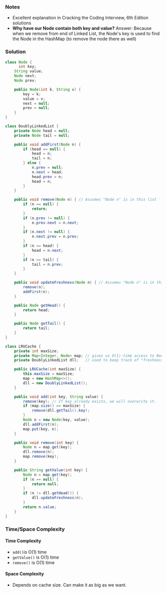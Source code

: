### Notes

- Excellent explanation in Cracking the Coding Interview, 6th Edition solutions
- __Why have our Node contain both key and value?__
 Answer: Because when we remove from end of Linked List, the Node's key is used to find the Node in the HashMap (to remove the node there as well)

### Solution

```java
class Node {
	  int key;
    String value;
    Node next;
    Node prev;

    public Node(int k, String v) {
    	key = k;
        value = v;
        next = null;
        prev = null;
    }
}

```

```java
class DoublyLinkedList {
    private Node head = null;
    private Node tail = null;

    public void addFirst(Node n) {
        if (head == null) {
            head = n;
            tail = n;
        } else {
        	n.prev = null;
            n.next = head;
            head.prev = n;
            head = n;
        }
    }

    public void remove(Node n) { // Assumes "Node n" is in this list
    	if (n == null) {
    		return;
    	}
    	if (n.prev != null) {
    		n.prev.next = n.next;
    	}
    	if (n.next != null) {
    		n.next.prev = n.prev;
    	}
    	if (n == head) {
    		head = n.next;
    	}
    	if (n == tail) {
    		tail = n.prev;
    	}
    }

    public void updateFreshness(Node n) { // Assumes "Node n" is in this list
    	remove(n);
        addFirst(n);
    }

    public Node getHead() {
    	return head;
    }

    public Node getTail() {
    	return tail;
    }
}
```

```java
class LRUCache {
    private int maxSize;
    private Map<Integer, Node> map; // gives us O(1)-time access to Nodes
    private DoublyLinkedList dll;   // used to keep track of "freshness" of Nodes

    public LRUCache(int maxSize) {
        this.maxSize = maxSize;
        map = new HashMap<>();
        dll = new DoublyLinkedList();
    }

    public void add(int key, String value) {
    	remove(key); // If key already exists, we will overwrite it.
    	if (map.size() == maxSize) {
    		remove(dll.getTail().key);
        }
    	Node n = new Node(key, value);
        dll.addFirst(n);
        map.put(key, n);
    }

    public void remove(int key) {
    	Node n = map.get(key);
        dll.remove(n);
        map.remove(key);
    }

    public String getValue(int key) {
    	Node n = map.get(key);
    	if (n == null) {
    		return null;
    	}
    	if (n != dll.getHead()) {
    	    dll.updateFreshness(n);
    	}
        return n.value;
    }
}
```

### Time/Space Complexity

#### Time Complexity
- `add()`is O(1) time
- `getValue()` is O(1) time
- `remove()` is O(1) time

#### Space Complexity
- Depends on cache size. Can make it as big as we want.
